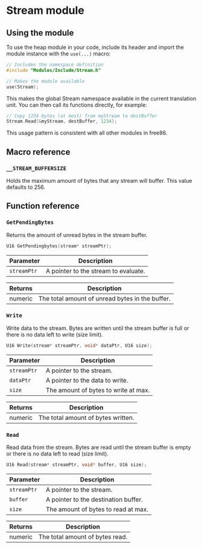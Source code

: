 # Stream module


## Using the module
To use the heap module in your code, include its header and import the module instance with the `use(...)` macro:

```c
// Includes the namespace definition
#include "Modules/Include/Stream.h"

// Makes the module available
use(Stream);
```

This makes the global Stream namespace available in the current translation unit. You can then call its functions directly, for example:

```c
// Copy 1234 bytes (at most) from myStream to destBuffer
Stream.Read(&myStream, destBuffer, 1234);
```

This usage pattern is consistent with all other modules in free86.


## Macro reference

### `__STREAM_BUFFERSIZE`
Holds the maximum amount of bytes that any stream will buffer. This value defaults to 256.


## Function reference

### `GetPendingBytes`
Returns the amount of unread bytes in the stream buffer.

```c
U16 GetPendingbytes(stream* streamPtr);
```

| Parameter   | Description                          |
|-------------|--------------------------------------|
| `streamPtr` | A pointer to the stream to evaluate. |

| Returns | Description                                     |
|---------|-------------------------------------------------|
| numeric | The total amount of unread bytes in the buffer. |


### `Write`
Write data to the stream. Bytes are written until the stream buffer is full
or there is no data left to write (size limit).

```c
U16 Write(stream* streamPtr, void* dataPtr, U16 size);
```

| Parameter   | Description                          |
|-------------|--------------------------------------|
| `streamPtr` | A pointer to the stream.             |
| `dataPtr`   | A pointer to the data to write.      |
| `size`      | The amount of bytes to write at max. |

| Returns | Description                        |
|---------|------------------------------------|
| numeric | The total amount of bytes written. |


### `Read`
Read data from the stream. Bytes are read until the stream buffer is empty
or there is no data left to read (size limit).

```c
U16 Read(stream* streamPtr, void* buffer, U16 size);
```

| Parameter   | Description                          |
|-------------|--------------------------------------|
| `streamPtr` | A pointer to the stream.             |
| `buffer`    | A pointer to the destination buffer. |
| `size`      | The amount of bytes to read at max.  |

| Returns | Description                     |
|---------|---------------------------------|
| numeric | The total amount of bytes read. |
